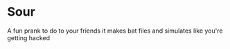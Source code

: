 # Sour
A fun prank to do to your friends it makes bat files and simulates like you're getting hacked

